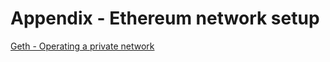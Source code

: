 # Appendix - Ethereum network setup

[Geth - Operating a private network](https://github.com/ethereum/go-ethereum#operating-a-private-network)
